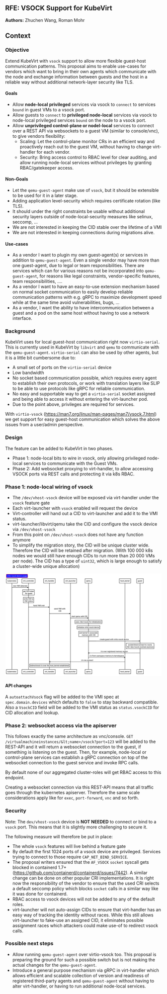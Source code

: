 ## RFE: VSOCK Support for KubeVirt

**Authors:** Zhuchen Wang, Roman Mohr 

## Context

### Objective

Extend KubeVirt with `vsock` support to allow more flexible guest-host communication patterns. This proposal aims to enable use-cases for vendors which want to bring in their own agents which communicate with the node and exchange information between guests and the host in a reliable way without additional network-layer security like TLS.

#### Goals

*   Allow **node-local** **privileged** services via vsock to `connect` to services `bound` in guest VMs to a vsock port.
*   Allow guests to `connect` to **privileged node-local** services via vsock to node-local privileged services `bound` on the node to a vsock port.
*   Allow **unprivileged control-plane or nodel-local** services to connect over a REST API via websockets to a guest VM (similar to console/vnc), to give vendors flexibility:
    *   Scaling: Let the control-plane monitor CRs in an efficient way and proactively reach out to the guest VM, without having to change virt-handler for each vendor.
    *   Security: Bring access control to RBAC level for clear auditing, and allow running node-local services without privileges by granting RBAC/gatekeeper access.

#### Non-Goals

*   Let the `qemu-guest-agent` make use of `vsock`, but it should be extensible to be used for it in a later stage.
*   Adding application level-security which requires certificate rotation (like TLS).
*   It should under the right constraints be usable without additional security layers outside of node-local-security measures like selinux, seccomp, …
*   We are not interested in keeping the CID stable over the lifetime of a VMI
*   We are not interested in keeping connections during migrations alive.

#### Use-cases

*   As a vendor I want to plugin my own guest-agent(s) or services in addition to `qemu-guest-agent`. Even a single vendor may have more than one guest-agent, due to legal or team responsibilities. There are services which can for various reasons not be incorporated into `qemu-guest-agent`, for reasons like legal constraints, vendor-specific features, team responsibilities, ….
*   As a vendor I want to have an easy-to-use extension mechanism based on normal socket communication to easily develop reliable communication patterns with e.g. gRPC to maximize development speed while at the same time avoid vulnerabilities, bugs, …
*   As a vendor, I want the ability to have intercommunication between a guest and a pod on the same host without having to use a network interface.

### Background

KubeVirt uses for local guest-host communication right now `virtio-serial`. This is currently used in KubeVirt by `libvirt` and `qemu` to communicate with the `qemu-guest-agent`. `virtio-serial` can also be used by other agents, but it is a little bit cumbersome due to:

*   A small set of ports on the `virtio-serial` device
*   Low bandwidth
*   No socket based communication possible, which requires every agent to establish their own protocols, or work with translation layers like SLIP to be able to use protocols like gRPC for reliable communication.
*   No easy and supportable way to get a `virtio-serial` socket assigned and being able to access it without entering the virt-launcher pod.
*   Due to the point above, privileges are required for services.

With `virtio-vsock` (https://man7.org/linux/man-pages/man7/vsock.7.html) we get support for easy guest-host communication which solves the above issues from a user/admin perspective.

### Design

The feature can be added to KubeVirt in two phases.

*   Phase 1: node-local bits to wire in vsock, only allowing privileged node-local services to communicate with the Guest VMs.
*   Phase 2: Add websocket proxying to virt-handler, to allow accessing VSOCK ports via REST calls and  protecting it via k8s RBAC.

### Phase 1: node-local wiring of vsock

*   The `/dev/vhost-vsock` device will be exposed via virt-handler under the `vsock` feature gate
*   Each virt-launcher with `vsock` enabled will request the device
*   Virt-controller will hand out a CID to virt-launcher and add it to the VMI status. 
*   virt-launcher/libvirt/qemu take the CID and configure the vsock device via `/dev/vhost-vsock`
*   From this point on `/dev/vhost-vsock` does not have any function anymore
*   To simplify the migration story, the CID will be unique cluster wide. Therefore the CID will be retained after migration. (With 100 000 k8s nodes we would still have enough CIDs to run more than 20 000 VMs per node). The CID has a type of `uint32`, which is large enough to satisfy a cluster-wide unique allocation)

![vsock flow](vsock.png)

#### API changes

A `autoattachVsock` flag will be added to the VMI spec at `spec.domain.devices` which defaults to `false` to stay backward compatible. Also a `VsockCID` field will be added to the VMI status as `status.vsockCID` for CID allocation and lookup.

### Phase 2: websocket access via the apiserver

This follows exactly the same architecture as vnc/console. `GET /virtualmachineinstances/&lt;name>/vsock?port=123` will be added to the REST-API and it will return a websocket connection to the guest, if something is listening on the guest. Then, for example, node-local or control-plane services can establish a gRPC connection on top of the websocket connection to the guest service and invoke RPC calls.

By default none of our aggregated cluster-roles will get RBAC access to this endpoint.

Creating a websocket connection via this REST-API means that all traffic goes
through the kubernetes apiserver. Therefore the same scale considerations apply
like for `exec`, `port-forward`, `vnc` and so forth.

### Security

Note: The `dev/vhost-vsock` device is **NOT NEEDED** to connect or bind to a `vsock` port. This means that it is slightly more challenging to secure it.

The following measure will therefore be put in place:

*   The whole `vsock` features will live behind a feature gate
*   By default the first 1024 ports of a vsock device are privileged. Services trying  to connect to those require `CAP_NET_BIND_SERVICE`.
*   The proposal writers ensured that the `AF_VSOCK` `socket` syscall gets blocked in containerd 1.7+ (https://github.com/containerd/containerd/issues/7442). A similar change can be done on other popular CRI implementations. It is right now the responsibility of the vendor to ensure that the used CRI selects a default seccomp policy which blocks `socket` calls in a similar way like it was done for containerd.
*   RBAC access to vsock devices will not be added to any of the default roles.
*   virt-launcher will not auto-assign CIDs to ensure that virt-handler has an easy way of tracking the identity without races. While this still allows virt-launcher to fake-use an assigned CID, it eliminates possible assignment races which attackers could make use-of to redirect vsock calls.

### Possible next steps

*   Allow running `qemu-guest-agent` over virtio-vsock too. This proposal is preparing the ground for such a possible switch but is not making the actual changes for the `qemu-guest-agent`.
*   Introduce a general purpose mechanism via gRPC in virt-handler which allows efficient and scalable collection of version and readiness of registered third-party agents and `qemu-guest-agent` without having to alter virt-handler, or having to run additional node-local services.
